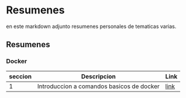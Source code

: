 # Resumenes

en este markdown adjunto resumenes personales de tematicas varias.

## Resumenes

### Docker

|seccion|Descripcion|Link|
|-|-|-|
|1|Introduccion a comandos basicos de docker|[link](docker/1.md)|

